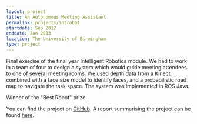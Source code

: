 ```yaml
---
layout: project
title: An Autonomous Meeting Assistant
permalink: projects/introbot
startdate: Sep 2012
enddate: Jan 2013
location: The University of Birmingham
type: project
---
```


Final exercise of the final year Intelligent Robotics module. We had to work in a team of four to design a system which would guide meeting attendees to one of several meeting rooms. We used depth data from a Kinect combined with a face size model to identify faces, and a probabilistic road map to navigate the task space. The system was implemented in ROS Java.

Winner of the "Best Robot" prize.

You can find the project on
[GitHub](https://github.com/heuristicus/int-robot). A report summarising the
project can be found [here](https://github.com/heuristicus/int-robot/blob/master/docs/report/report.pdf?raw=true).
